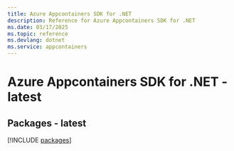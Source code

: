 ```yaml
---
title: Azure Appcontainers SDK for .NET
description: Reference for Azure Appcontainers SDK for .NET
ms.date: 03/17/2025
ms.topic: reference
ms.devlang: dotnet
ms.service: appcontainers
---
```

# Azure Appcontainers SDK for .NET - latest
## Packages - latest
[!INCLUDE [packages](appcontainers-index.md)]